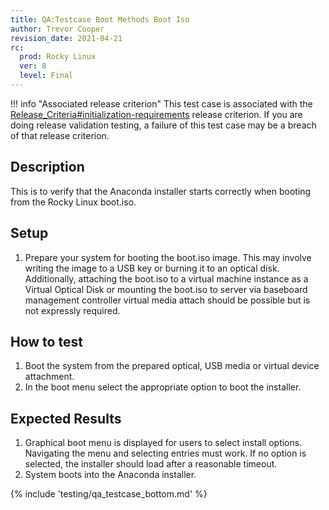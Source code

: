 ```yaml
---
title: QA:Testcase Boot Methods Boot Iso
author: Trevor Cooper
revision_date: 2021-04-21
rc:
  prod: Rocky Linux
  ver: 8
  level: Final
---
```


!!! info "Associated release criterion"
    This test case is associated with the [Release_Criteria#initialization-requirements](../release_criteria.md#initialization-requirements) release criterion. If you are doing release validation testing, a failure of this test case may be a breach of that release criterion.

## Description
This is to verify that the Anaconda installer starts correctly when booting from the Rocky Linux boot.iso.

## Setup
1. Prepare your system for booting the boot.iso image. This may involve writing the image to a USB key or burning it to an optical disk. Additionally, attaching the boot.iso to a virtual machine instance as a Virtual Optical Disk or mounting the boot.iso to server via baseboard management controller virtual media attach should be possible but is not expressly required.

## How to test
1. Boot the system from the prepared optical, USB media or virtual device attachment.
2. In the boot menu select the appropriate option to boot the installer.

## Expected Results
1. Graphical boot menu is displayed for users to select install options. Navigating the menu and selecting entries must work. If no option is selected, the installer should load after a reasonable timeout.
2. System boots into the Anaconda installer.

{% include 'testing/qa_testcase_bottom.md' %}
